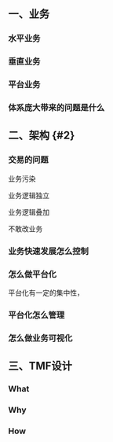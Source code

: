 ## 一、业务

### 水平业务

### 垂直业务

### 平台业务

### 体系庞大带来的问题是什么

## 二、架构 {#2}

### 交易的问题

业务污染

业务逻辑独立

业务逻辑叠加

不敢改业务

### 业务快速发展怎么控制

### 怎么做平台化

平台化有一定的集中性，

### 平台化怎么管理

### 怎么做业务可视化

## 三、TMF设计

### What

### Why

### How



